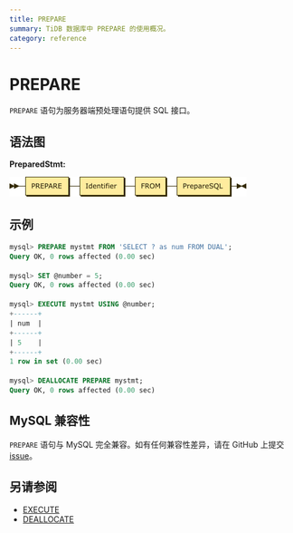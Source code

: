 ```yaml
---
title: PREPARE
summary: TiDB 数据库中 PREPARE 的使用概况。
category: reference
---
```


# PREPARE

`PREPARE` 语句为服务器端预处理语句提供 SQL 接口。

## 语法图

**PreparedStmt:**

![PreparedStmt](/media/sqlgram/PreparedStmt.png)

## 示例

```sql
mysql> PREPARE mystmt FROM 'SELECT ? as num FROM DUAL';
Query OK, 0 rows affected (0.00 sec)

mysql> SET @number = 5;
Query OK, 0 rows affected (0.00 sec)

mysql> EXECUTE mystmt USING @number;
+------+
| num  |
+------+
| 5    |
+------+
1 row in set (0.00 sec)

mysql> DEALLOCATE PREPARE mystmt;
Query OK, 0 rows affected (0.00 sec)
```

## MySQL 兼容性

`PREPARE` 语句与 MySQL 完全兼容。如有任何兼容性差异，请在 GitHub 上提交 [issue](dev/report-issue.md)。

## 另请参阅

* [EXECUTE](dev/reference/sql/statements/execute.md)
* [DEALLOCATE](dev/reference/sql/statements/deallocate.md)
